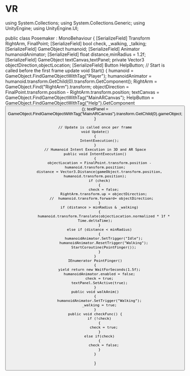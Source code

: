 # VR

using System.Collections;
using System.Collections.Generic;
using UnityEngine;
using UnityEngine.UI;

public class Posemaker : MonoBehaviour
{
    [SerializeField] Transform RightArm, FinalPoint;
    [SerializeField] bool check, _walking, _talking;
    [SerializeField] GameObject humanoid;
    [SerializeField] Animator humanoidAnimator;
    [SerializeField] float distance,minRadius = 1.2f;
    [SerializeField] GameObject textCanvas,textPanel;
    private Vector3  objectDirection,objectLocation;
    [SerializeField] Button HelpButton;
    // Start is called before the first frame update
    void Start()
    {
        humanoid = GameObject.FindGameObjectWithTag("Player");
        humanoidAnimator = humanoid.transform.GetChild(0).transform.GetComponent<Animator>();
        RightArm = GameObject.Find("RightArm").transform;
        objectDirection = FinalPoint.transform.position - RightArm.transform.position;
        textCanvas = GameObject.FindGameObjectWithTag("MainARCanvas");
        HelpButton = GameObject.FindGameObjectWithTag("Help").GetComponent<Button>();
        textPanel = GameObject.FindGameObjectWithTag("MainARCanvas").transform.GetChild(0).gameObject;
    }

    // Update is called once per frame
    void Update()
    {
        IntentExecution();
    }
    // Humanoid Intent Execution in 3D and AR Space
    public void IntentExecution()
    {
        objectLocation = FinalPoint.transform.position - humanoid.transform.position;
        distance = Vector3.Distance(gameObject.transform.position, humanoid.transform.position);
        if (check)
        {
            check = false;
            RightArm.transform.up = objectDirection;
          //  humanoid.transform.forward= objectDirection;
        }
        if (distance > minRadius & _walking)
        {
            humanoid.transform.Translate(objectLocation.normalized * 1f * Time.deltaTime);
        }
        else if (distance < minRadius)
        {
            humanoidAnimator.SetTrigger("Idle");
            humanoidAnimator.ResetTrigger("Walking");
            StartCoroutine(PointFinger());
        }
    }
    IEnumerator PointFinger()
    {
        yield return new WaitForSeconds(1.5f);
        humanoidAnimator.enabled = false;
        check = true;
        textPanel.SetActive(true);
    }
    public void walkAnim()
    {
        humanoidAnimator.SetTrigger("Walking");
        _walking = true;
    }
    public void checkFunc() {
        if (!check)
        {
            check = true;
        }
        else if(check)
        {
            check = false;
        }
    }
}
